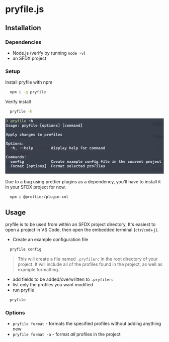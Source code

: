 # pryfile.js

## Installation

### Dependencies

-   Node.js (verify by running `node -v`)
-   an SFDX project

### Setup

Install pryfile with npm

```bash
  npm i -g pryfile
```

Verify install

```bash
  pryfile -h
```

!["pryfile -h" terminal output](images/screen-pryfile-h.png)

Due to a bug using prettier plugins as a dependency, you'll have to install it in your SFDX project for now.

```bash
  npm i @prettier/plugin-xml
```

## Usage

pryfile is to be used from within an SFDX project directory. It's easiest to open a project in VS Code, then open the embedded terminal (`ctr`/`cmd`+`j`).

-   Create an example configuration file

```bash
  pryfile config
```

> This will create a file named `.pryfilerc` in the root directory of your project. It will include all of the profiles found in the project, as well as example formatting.

-   add fields to be added/overwritten to `.pryfilerc`
-   list only the profiles you want modified
-   run pryfile

```bash
  pryfile
```

### Options

-   `pryfile format` - formats the specified profiles without adding anything new
-   `pryfile format -a` - format _all_ profiles in the project
